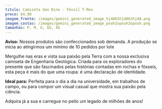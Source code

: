 ```yaml
---
titulo: Camiseta Geo Dino - Fóssil T-Rex
preco: 64,90
imagem_frente: /images/gemini_generated_image_hj4861hj4861hj48.png
imagem_costas: /images/gemini_generated_image_pouh2opouh2opouh.png
tamanhos: P, M, G, GG, XG
---
```

<!--StartFragment-->

<!--StartFragment-->

**Aviso:** Nossos produtos são confeccionados sob demanda. A produção se inicia ao atingirmos um mínimo de 10 pedidos por lote

<!--EndFragment-->

Mergulhe nas eras e vista sua paixão pela Terra com a nossa exclusiva camiseta de Engenharia Geológica. Criada para os exploradores do presente que são fascinados pelas histórias contadas em rochas e fósseis, esta peça é mais do que uma roupa: é uma declaração de identidade.

<!--StartFragment-->

**Ideal para:** Perfeita para o dia a dia na universidade, em trabalhos de campo, ou para compor um visual casual que mostra sua paixão pela ciência.

Adquira já a sua e carregue no peito um legado de milhões de anos!

<!--EndFragment-->

<!--EndFragment-->